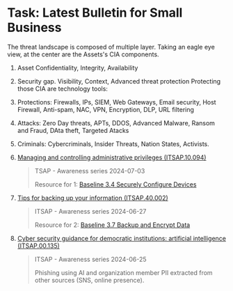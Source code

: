 # Task: Latest Bulletin for Small Business

The threat landscape is composed of multiple layer.
Taking an eagle eye view, at the center are the Assets's CIA components.
1. Asset Confidentiality, Integrity, Availability
2. Security gap. Visibility, Context, Advanced threat protection
Protecting those CIA are technology tools:
3. Protections: Firewalls, IPs, SIEM, Web Gateways, Email security, Host Firewall, Anti-spam, NAC, VPN, Encryption, DLP, URL filtering
4. Attacks: Zero Day threats, APTs, DDOS, Advanced Malware, Ransom and Fraud, DAta theft, Targeted Atacks
5. Criminals: Cybercriminals, Insider Threats, Nation States, Activists.



1. [Managing and controlling administrative privileges (ITSAP.10.094)](https://www.cyber.gc.ca/en/guidance/managing-and-controlling-administrative-privileges-itsap10094)
   > TSAP - Awareness series	2024-07-03
   > 
   > Resource for 1: [Baseline 3.4 Securely Configure Devices](https://www.cyber.gc.ca/en/guidance/baseline-cyber-security-controls-small-and-medium-organizations)
2. [Tips for backing up your information (ITSAP.40.002)](https://www.cyber.gc.ca/en/guidance/tips-backing-your-information-itsap40002)
   > ITSAP - Awareness series	2024-06-27
   >
   > Resource for 2: [Baseline 3.7 Backup and Encrypt Data](https://www.cyber.gc.ca/en/guidance/baseline-cyber-security-controls-small-and-medium-organizations)
   >
3. [Cyber security guidance for democratic institutions: artificial intelligence (ITSAP.00.135)](https://www.cyber.gc.ca/en/guidance/cyber-security-guidance-democratic-institutions-artificial-intelligence-itsap00135)
   > ITSAP - Awareness series	2024-06-25
   >
   > Phishing using AI and organization member PII extracted from other sources (SNS, online presence).
   >   
